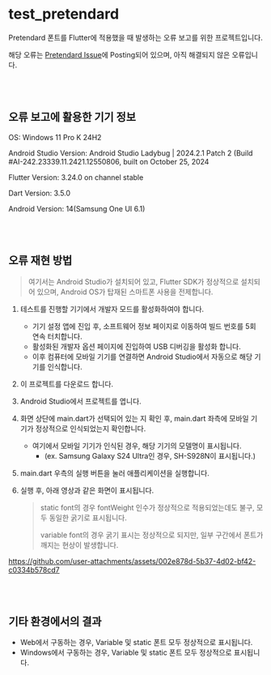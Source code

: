 # test_pretendard

Pretendard 폰트를 Flutter에 적용했을 때 발생하는 오류 보고를 위한 프로젝트입니다.

해당 오류는 [Pretendard Issue](https://github.com/orioncactus/pretendard/issues/177)에 Posting되어 있으며, 아직 해결되지 않은 오류입니다.

<br><br>

## 오류 보고에 활용한 기기 정보
OS: Windows 11 Pro K 24H2

Android Studio Version: Android Studio Ladybug | 2024.2.1 Patch 2 (Build #AI-242.23339.11.2421.12550806, built on October 25, 2024

Flutter Version: 3.24.0 on channel stable

Dart Version: 3.5.0

Android Version: 14(Samsung One UI 6.1)

<br><br>

## 오류 재현 방법

> 여기서는 Android Studio가 설치되어 있고, Flutter SDK가 정상적으로 설치되어 있으며, Android OS가 탑재된 스마트폰 사용을 전제합니다.

1. 테스트를 진행할 기기에서 개발자 모드를 활성화하여야 합니다.
   - 기기 설정 앱에 진입 후, 소프트웨어 정보 페이지로 이동하여 빌드 번호를 5회 연속 터치합니다.
   - 활성화된 개발자 옵션 페이지에 진입하여 USB 디버깅을 활성화 합니다.
   - 이후 컴퓨터에 모바일 기기를 연결하면 Android Studio에서 자동으로 해당 기기를 인식합니다.

1. 이 프로젝트를 다운로드 합니다.

2. Android Studio에서 프로젝트를 엽니다.

3. 화면 상단에 main.dart가 선택되어 있는 지 확인 후, main.dart 좌측에 모바일 기기가 정상적으로 인식되었는지 확인합니다.
   - 여기에서 모바일 기기가 인식된 경우, 해당 기기의 모델명이 표시됩니다.
     - (ex. Samsung Galaxy S24 Ultra인 경우, SH-S928N이 표시됩니다.)

4. main.dart 우측의 실행 버튼을 눌러 애플리케이션을 실행합니다.

5. 실행 후, 아래 영상과 같은 화면이 표시됩니다.
   > static font의 경우 fontWeight 인수가 정상적으로 적용되었는데도 불구, 모두 동일한 굵기로 표시됩니다.
   > 
   > variable font의 경우 굵기 표시는 정상적으로 되지만, 일부 구간에서 폰트가 깨지는 현상이 발생합니다.

https://github.com/user-attachments/assets/002e878d-5b37-4d02-bf42-c0334b578cd7

<br><br>

## 기타 환경에서의 결과

- Web에서 구동하는 경우, Variable 및 static 폰트 모두 정상적으로 표시됩니다.
- Windows에서 구동하는 경우, Variable 및 static 폰트 모두 정상적으로 표시됩니다.
